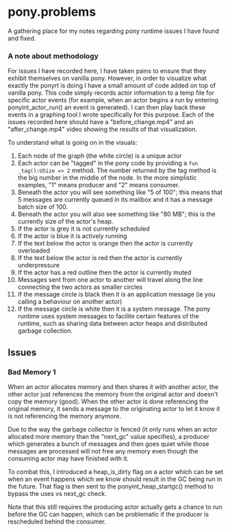 # pony.problems
A gathering place for my notes regarding pony runtime issues I have found and fixed.

### A note about methodology

For issues I have recorded here, I have taken pains to ensure that they exhibit themselves on vanilla pony.  However, in order to visualize what exactly the ponyrt is doing I have a small amount of code added on top of vanilla pony. This code simply records actor information to a temp file for specific actor events (for example, when an actor begins a run by entering ponyint_actor_run() an event is generated). I can then play back these events in a graphing tool I wrote specifically for this purpose.  Each of the issues recorded here should have a "before_change.mp4" and an "after_change.mp4" video showing the results of that visualization.

To understand what is going on in the visuals:

1. Each node of the graph (the white circle) is a unique actor
2. Each actor can be "tagged" in the pony code by providing a ```fun _tag():USize => 2``` method. The number returned by the tag method is the big number in the middle of the node. In the more simplistic examples, "1" means producer and "2" means consumer.
3. Beneath the actor you will see something like "5 of 100"; this means that 5 messages are currently queued in its mailbox and it has a message batch size of 100.
4. Beneath the actor you will also see something like "80 MB"; this is the currently size of the actor's heap.
3. If the actor is grey it is not currently scheduled
4. If the actor is blue it is actively running
5. If the text below the actor is orange then the actor is currently overloaded
6. If the text below the actor is red then the actor is currently underpressure
7. If the actor has a red outline then the actor is currently muted
8. Messages sent from one actor to another will travel along the line connecting the two actors as smaller circles
9. If the message circle is black then it is an application message (ie you calling a behaviour on another actor)
10. If the message circle is white then it is a system message. The pony runtime uses system messages to facilite certain features of the runtime, such as sharing data between actor heaps and distributed garbage collection.


## Issues

### Bad Memory 1

When an actor allocates memory and then shares it with another actor, the other actor just references the memory from the original actor and doesn't copy the memory (good).  When the other actor is done referencing the original memory, it sends a message to the originating actor to let it know it is not referencing the memory anymore.

Due to the way the garbage collector is fenced (it only runs when an actor allocated more memory than the "next_gc" value specifies), a producer which generates a bunch of messages and then goes quiet while those messages are processed will not free any memory even though the consuming actor may have finished with it.

To combat this, I introduced a heap_is_dirty flag on a actor which can be set when an event happens which we know should result in the GC being run in the future. That flag is then sent to the ponyint_heap_startgc() method to bypass the uses vs next_gc check.

Note that this still requires the producing actor actually gets a chance to run before the GC can happen, which can be problematic if the producer is rescheduled behind the consumer.

